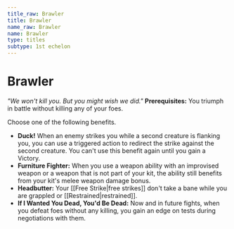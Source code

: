 ```yaml
---
title_raw: Brawler
title: Brawler
name_raw: Brawler
name: Brawler
type: titles
subtype: 1st echelon
---
```


# Brawler

*"We won't kill you. But you might wish we did."* **Prerequisites:** You triumph in battle without killing any of your foes.

Choose one of the following benefits.

- **Duck!** When an enemy strikes you while a second creature is flanking you, you can use a triggered action to redirect the strike against the second creature. You can't use this benefit again until you gain a Victory.
- **Furniture Fighter:** When you use a weapon ability with an improvised weapon or a weapon that is not part of your kit, the ability still benefits from your kit's melee weapon damage bonus.
- **Headbutter:** Your [[Free Strike|free strikes]] don't take a bane while you are grappled or [[Restrained|restrained]].
- **If I Wanted You Dead, You'd Be Dead:** Now and in future fights, when you defeat foes without any killing, you gain an edge on tests during negotiations with them.

